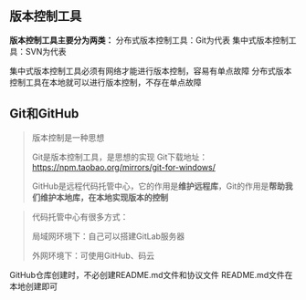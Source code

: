 ## 版本控制工具

**版本控制工具主要分为两类：**
分布式版本控制工具：Git为代表
集中式版本控制工具：SVN为代表

集中式版本控制工具必须有网络才能进行版本控制，容易有单点故障
分布式版本控制工具在本地就可以进行版本控制，不存在单点故障



## Git和GitHub

> 版本控制是一种思想
>
> Git是版本控制工具，是思想的实现
> Git下载地址：https://npm.taobao.org/mirrors/git-for-windows/
>
> GitHub是远程代码托管中心，它的作用是**维护远程库**，Git的作用是**帮助我们维护本地库，在本地实现版本的控制**

> 代码托管中心有很多方式：
>
> 局域网环境下：自己可以搭建GitLab服务器
>
> 外网环境下：可使用GitHub、码云  

GitHub仓库创建时，不必创建README.md文件和协议文件
README.md文件在本地创建即可